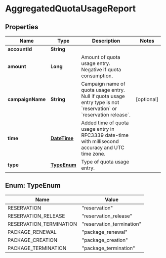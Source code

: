 
# AggregatedQuotaUsageReport

## Properties
Name | Type | Description | Notes
------------ | ------------- | ------------- | -------------
**accountId** | **String** |  | 
**amount** | **Long** | Amount of quota usage entry. Negative if quota consumption. | 
**campaignName** | **String** | Campaign name of quota usage entry. Null if quota usage entry type is not &#x60;reservation&#x60; or &#x60;reservation release&#x60;. |  [optional]
**time** | [**DateTime**](DateTime.md) | Added time of quota usage entry in RFC3339 date-time with millisecond accuracy and UTC time zone. | 
**type** | [**TypeEnum**](#TypeEnum) | Type of quota usage entry. | 


<a name="TypeEnum"></a>
## Enum: TypeEnum
Name | Value
---- | -----
RESERVATION | &quot;reservation&quot;
RESERVATION_RELEASE | &quot;reservation_release&quot;
RESERVATION_TERMINATION | &quot;reservation_termination&quot;
PACKAGE_RENEWAL | &quot;package_renewal&quot;
PACKAGE_CREATION | &quot;package_creation&quot;
PACKAGE_TERMINATION | &quot;package_termination&quot;



